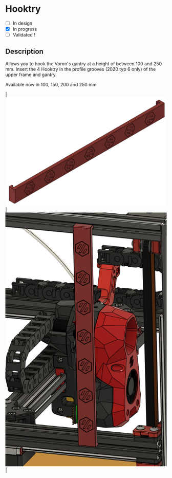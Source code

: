 # Hooktry

* [ ] In design
* [X] In progress
* [ ] Validated !

## Description
Allows you to hook the Voron's gantry at a height of between 100 and 250 mm.
Insert the 4 Hooktry in the profile grooves (2020 typ 6 only) of the upper frame and gantry.

Available now in 100, 150, 200 and 250 mm


| ![hooktry](https://github.com/Itzo1978/Voron-2.4/blob/main/VoronMods/Hooktry/Images/hooktry.png)  | ![hooktry](https://github.com/Itzo1978/Voron-2.4/blob/main/VoronMods/Hooktry/Images/hooktry_view.png)  |